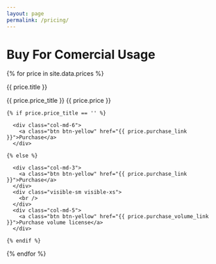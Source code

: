 ```yaml
---
layout: page
permalink: /pricing/
---
```


# Buy For Comercial Usage

{% for price in site.data.prices %}

<div class="bs-callout bs-callout-warning">
  <div class="row">
    <div class="col-md-4">
      <p>{{ price.title }}</p>
      <p>{{ price.price_title }} <span class="price_small">{{ price.price }}</span></p>
    </div>
    
    {% if price.price_title == '' %}

      <div class="col-md-6">
        <a class="btn btn-yellow" href="{{ price.purchase_link }}">Purchase</a>
      </div>
    
    {% else %}

      <div class="col-md-3">
        <a class="btn btn-yellow" href="{{ price.purchase_link }}">Purchase</a>
      </div>
      <div class="visible-sm visible-xs">
        <br />
      </div>
      <div class="col-md-5">
        <a class="btn btn-yellow" href="{{ price.purchase_volume_link }}">Purchase volume license</a>
      </div>
    
    {% endif %}

  </div>
</div>

{% endfor %}
